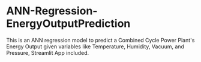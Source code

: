 # ANN-Regression-EnergyOutputPrediction
This is an ANN regression model to predict a Combined Cycle Power Plant's Energy Output given variables like Temperature, Humidity, Vacuum, and Pressure, Streamlit App included.
